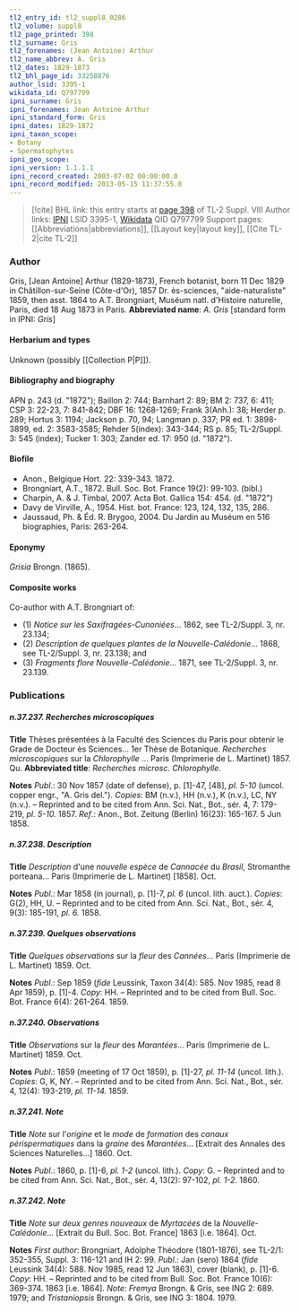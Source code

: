 ```yaml
---
tl2_entry_id: tl2_suppl8_0286
tl2_volume: suppl8
tl2_page_printed: 398
tl2_surname: Gris
tl2_forenames: (Jean Antoine) Arthur
tl2_name_abbrev: A. Gris
tl2_dates: 1829-1873
tl2_bhl_page_id: 33258876
author_lsid: 3395-1
wikidata_id: Q797799
ipni_surname: Gris
ipni_forenames: Jean Antoine Arthur
ipni_standard_form: Gris
ipni_dates: 1829-1872
ipni_taxon_scope: 
- Botany
- Spermatophytes
ipni_geo_scope: 
ipni_version: 1.1.1.1
ipni_record_created: 2003-07-02 00:00:00.0
ipni_record_modified: 2013-05-15 11:37:55.0
---
```


> [!cite] BHL link: this entry starts at [page 398](https://www.biodiversitylibrary.org/page/33258876) of TL-2 Suppl. VIII
> Author links: [IPNI](https://www.ipni.org/a/3395-1) LSID 3395-1, [Wikidata](https://www.wikidata.org/wiki/Q797799) QID Q797799
> Support pages: [[Abbreviations|abbreviations]], [[Layout key|layout key]], [[Cite TL-2|cite TL-2]]

### Author

Gris, \[Jean Antoine\] Arthur (1829-1873), French botanist, born 11 Dec 1829 in Châtillon-sur-Seine (Côte-d'Or), 1857 Dr. ès-sciences, "aide-naturaliste" 1859, then asst. 1864 to A.T. Brongniart, Muséum natl. d'Histoire naturelle, Paris, died 18 Aug 1873 in Paris. 
**Abbreviated name**: *A. Gris* \[standard form in IPNI: *Gris*\]

#### Herbarium and types

Unknown (possibly [[Collection P|P]]).

#### Bibliography and biography

APN p. 243 (d. "1872"); Baillon 2: 744; Barnhart 2: 89; BM 2: 737, 6: 411; CSP 3: 22-23, 7: 841-842; DBF 16: 1268-1269; Frank 3(Anh.): 38; Herder p. 289; Hortus 3: 1194; Jackson p. 70, 94; Langman p. 337; PR ed. 1: 3898-3899, ed. 2: 3583-3585; Rehder 5(index): 343-344; RS p. 85; TL-2/Suppl. 3: 545 (index); Tucker 1: 303; Zander ed. 17: 950 (d. "1872").

#### Biofile

- Anon., Belgique Hort. 22: 339-343. 1872.
- Brongniart, A.T., 1872. Bull. Soc. Bot. France 19(2): 99-103. (bibl.)
- Charpin, A. & J. Timbal, 2007. Acta Bot. Gallica 154: 454. (d. "1872")
- Davy de Virville, A., 1954. Hist. bot. France: 123, 124, 132, 135, 286.
- Jaussaud, Ph. & Éd. R. Brygoo, 2004. Du Jardin au Muséum en 516 biographies, Paris: 263-264.

#### Eponymy

*Grisia* Brongn. (1865).

#### Composite works

Co-author with A.T. Brongniart of:
- (1) *Notice sur les Saxifragées-Cunoniées*... 1862, see TL-2/Suppl. 3, nr. 23.134;
- (2) *Description de quelques plantes de la Nouvelle-Calédonie*... 1868, see TL-2/Suppl. 3, nr. 23.138; and
- (3) *Fragments flore Nouvelle-Calédonie*... 1871, see TL-2/Suppl. 3, nr. 23.139.

### Publications

##### n.37.237. Recherches microscopiques

**Title**
Thèses présentées à la Faculté des Sciences du Paris pour obtenir le Grade de Docteur ès Sciences... 1er Thèse de Botanique. *Recherches microscopiques* sur la *Chlorophylle* ... Paris (Imprimerie de L. Martinet) 1857. Qu.
**Abbreviated title**: *Recherches microsc. Chlorophylle*.

**Notes**
*Publ*.: 30 Nov 1857 (date of defense), p. \[1\]-47, \[48\], *pl. 5-10* (uncol. copper engr., "A. Gris del."). *Copies*: BM (n.v.), HH (n.v.), K (n.v.), LC, NY (n.v.). – Reprinted and to be cited from Ann. Sci. Nat., Bot., sér. 4, 7: 179-219, *pl. 5-10.* 1857.
*Ref*.: Anon., Bot. Zeitung (Berlin) 16(23): 165-167. 5 Jun 1858.

##### n.37.238. Description

**Title**
*Description* d'une *nouvelle espèce* de *Cannacée* du *Brasil*, Stromanthe porteana... Paris (Imprimerie de L. Martinet) \[1858\]. Oct.

**Notes**
*Publ*.: Mar 1858 (in journal), p. \[1\]-7, *pl. 6* (uncol. lith. auct.). *Copies*: G(2), HH, U. – Reprinted and to be cited from Ann. Sci. Nat., Bot., sér. 4, 9(3): 185-191, *pl. 6.* 1858.

##### n.37.239. Quelques observations

**Title**
*Quelques observations* sur la *fleur* des *Cannées*... Paris (Imprimerie de L. Martinet) 1859. Oct.

**Notes**
*Publ*.: Sep 1859 (*fide* Leussink, Taxon 34(4): 585. Nov 1985, read 8 Apr 1859), p. \[1\]-4.
*Copy*: HH. – Reprinted and to be cited from Bull. Soc. Bot. France 6(4): 261-264. 1859.

##### n.37.240. Observations

**Title**
*Observations* sur la *fleur* des *Marantées*... Paris (Imprimerie de L. Martinet) 1859. Oct.

**Notes**
*Publ*.: 1859 (meeting of 17 Oct 1859), p. \[1\]-27, *pl. 11-14* (uncol. lith.). *Copies*: G, K, NY. – Reprinted and to be cited from Ann. Sci. Nat., Bot., sér. 4, 12(4): 193-219, *pl. 11-14.* 1859.

##### n.37.241. Note

**Title**
*Note* sur l'*origine* et le *mode* de *formation* des *canaux périspermatiques* dans la *graine* des *Marantées*... \[Extrait des Annales des Sciences Naturelles...\] 1860. Oct.

**Notes**
*Publ*.: 1860, p. \[1\]-6, *pl. 1-2* (uncol. lith.). *Copy*: G. – Reprinted and to be cited from Ann. Sci. Nat., Bot., sér. 4, 13(2): 97-102, *pl. 1-2.* 1860.

##### n.37.242. Note

**Title**
*Note* sur *deux genres nouveaux* de *Myrtacées* de la *Nouvelle-Calédonie*... \[Extrait du Bull. Soc. Bot. France\] 1863 \[i.e. 1864\]. Oct.

**Notes**
*First author*: Brongniart, Adolphe Théodore (1801-1876), see TL-2/1: 352-355, Suppl. 3: 116-121 and IH 2: 99.
*Publ*.: Jan (sero) 1864 (*fide* Leussink 34(4): 588. Nov 1985, read 12 Jun 1863), cover (blank), p. \[1\]-6. *Copy*: HH. – Reprinted and to be cited from Bull. Soc. Bot. France 10(6): 369-374. 1863 \[i.e. 1864\].
*Note: Fremya* Brongn. & Gris, see ING 2: 689. 1979; and *Tristaniopsis* Brongn. & Gris, see ING 3: 1804. 1979.


